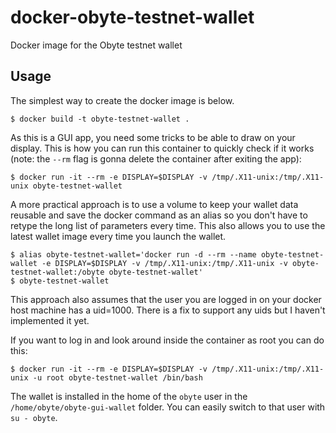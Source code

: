 # docker-obyte-testnet-wallet
Docker image for the Obyte testnet wallet

## Usage

The simplest way to create the docker image is below.

```console
$ docker build -t obyte-testnet-wallet .
```

As this is a GUI app, you need some tricks to be able to draw on your display. This is how you can run this container to quickly check if it works (note: the `--rm` flag is gonna delete the container after exiting the app):

```console
$ docker run -it --rm -e DISPLAY=$DISPLAY -v /tmp/.X11-unix:/tmp/.X11-unix obyte-testnet-wallet
```

A more practical approach is to use a volume to keep your wallet data reusable and save the docker command as an alias so you don't have to retype the long list of parameters every time. This also allows you to use the latest wallet image every time you launch the wallet.

```console
$ alias obyte-testnet-wallet='docker run -d --rm --name obyte-testnet-wallet -e DISPLAY=$DISPLAY -v /tmp/.X11-unix:/tmp/.X11-unix -v obyte-testnet-wallet:/obyte obyte-testnet-wallet'
$ obyte-testnet-wallet
```

This approach also assumes that the user you are logged in on your docker host machine has a uid=1000. There is a fix to support any uids but I haven't implemented it yet.

If you want to log in and look around inside the container as root you can do this:

```console
$ docker run -it --rm -e DISPLAY=$DISPLAY -v /tmp/.X11-unix:/tmp/.X11-unix -u root obyte-testnet-wallet /bin/bash
```

The wallet is installed in the home of the `obyte` user in the `/home/obyte/obyte-gui-wallet` folder. You can easily switch to that user with `su - obyte`.
